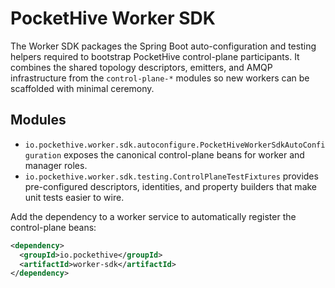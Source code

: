 # PocketHive Worker SDK

The Worker SDK packages the Spring Boot auto-configuration and testing helpers required to bootstrap PocketHive control-plane
participants. It combines the shared topology descriptors, emitters, and AMQP infrastructure from the `control-plane-*`
modules so new workers can be scaffolded with minimal ceremony.

## Modules

* `io.pockethive.worker.sdk.autoconfigure.PocketHiveWorkerSdkAutoConfiguration` exposes the canonical control-plane beans for
  worker and manager roles.
* `io.pockethive.worker.sdk.testing.ControlPlaneTestFixtures` provides pre-configured descriptors, identities, and property
  builders that make unit tests easier to wire.

Add the dependency to a worker service to automatically register the control-plane beans:

```xml
<dependency>
  <groupId>io.pockethive</groupId>
  <artifactId>worker-sdk</artifactId>
</dependency>
```
